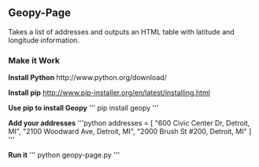 <h2>Geopy-Page</h2>
<p>Takes a list of addresses and outputs an HTML table with latitude and longitude information.</p>

<h3>Make it Work</h3>
<strong>Install Python</strong>
http://www.python.org/download/

<strong>Install pip</strong>
http://www.pip-installer.org/en/latest/installing.html

<strong>Use pip to install Geopy</strong>
'''
pip install geopy
'''

<strong>Add your addresses</strong>
'''python
addresses = [
	"600 Civic Center Dr, Detroit, MI",
	"2100 Woodward Ave, Detroit, MI",
	"2000 Brush St #200, Detroit, MI"
]
'''

<strong>Run it</strong>
'''
python geopy-page.py
'''